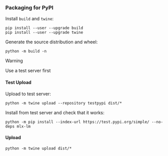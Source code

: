 ### Packaging for PyPI

Install `build` and `twine`:

```
pip install --user --upgrade build
pip install --user --upgrade twine
```

Generate the source distribution and wheel:

```
python -m build -n
```

> [!warning]
> Use a test server first

#### Test Upload

Upload to test server:

```
python -m twine upload --repository testpypi dist/*
```

Install from test server and check that it works:

```
python -m pip install --index-url https://test.pypi.org/simple/ --no-deps mlx-lm
```

#### Upload

```
python -m twine upload dist/*
```
